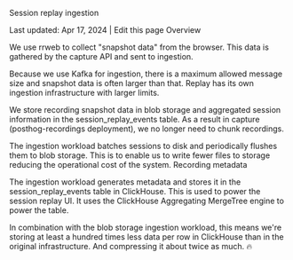 Session replay ingestion

Last updated: Apr 17, 2024
|
Edit this page
Overview

We use rrweb to collect "snapshot data" from the browser. This data is gathered by the capture API and sent to ingestion.

Because we use Kafka for ingestion, there is a maximum allowed message size and snapshot data is often larger than that. Replay has its own ingestion infrastructure with larger limits.

We store recording snapshot data in blob storage and aggregated session information in the session_replay_events table. As a result in capture (posthog-recordings deployment), we no longer need to chunk recordings.

The ingestion workload batches sessions to disk and periodically flushes them to blob storage. This is to enable us to write fewer files to storage reducing the operational cost of the system.
Recording metadata

The ingestion workload generates metadata and stores it in the session_replay_events table in ClickHouse. This is used to power the session replay UI. It uses the ClickHouse Aggregating MergeTree engine to power the table.

In combination with the blob storage ingestion workload, this means we're storing at least a hundred times less data per row in ClickHouse than in the original infrastructure. And compressing it about twice as much. 🔥
